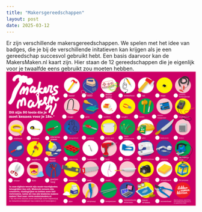 ```yaml
---
title: "Makersgereedschappen"
layout: post
date: 2025-03-12
---
```


Er zijn verschillende makersgereedschappen. We spelen met het idee van badges, die je bij de verschillende initatieven kan krijgen als je een gereedschap succesvol gebruikt hebt. Een basis daarvoor kan de MakersMaken.nl kaart zijn. Hier staan de 12 gereedschappen die je eigenlijk voor je twaalfde eens gebruikt zou moeten hebben. ![De poster van MakersMaken.nl, met daarop 50 gereedschapen van naaimachines tot boormachines, van electronica tot een camera, van 3d printers tot gips.](assets/images/MakersMakenPoster_klein.png)